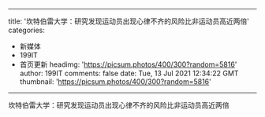 
---
title: '坎特伯雷大学：研究发现运动员出现心律不齐的风险比非运动员高近两倍'
categories: 
 - 新媒体
 - 199IT
 - 首页更新
headimg: 'https://picsum.photos/400/300?random=5816'
author: 199IT
comments: false
date: Tue, 13 Jul 2021 12:34:22 GMT
thumbnail: 'https://picsum.photos/400/300?random=5816'
---

<div>   
坎特伯雷大学：研究发现运动员出现心律不齐的风险比非运动员高近两倍  
</div>
            